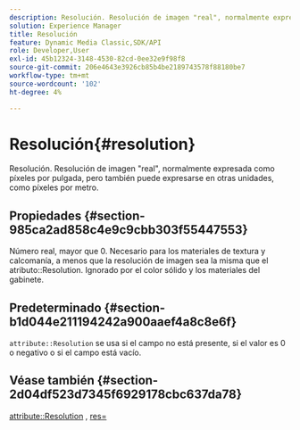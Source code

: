 ```yaml
---
description: Resolución. Resolución de imagen "real", normalmente expresada como píxeles por pulgada, pero también puede expresarse en otras unidades, como píxeles por metro.
solution: Experience Manager
title: Resolución
feature: Dynamic Media Classic,SDK/API
role: Developer,User
exl-id: 45b12324-3148-4530-82cd-0ee32e9f98f8
source-git-commit: 206e4643e3926cb85b4be2189743578f88180be7
workflow-type: tm+mt
source-wordcount: '102'
ht-degree: 4%

---
```


# Resolución{#resolution}

Resolución. Resolución de imagen &quot;real&quot;, normalmente expresada como píxeles por pulgada, pero también puede expresarse en otras unidades, como píxeles por metro.

## Propiedades {#section-985ca2ad858c4e9c9cbb303f55447553}

Número real, mayor que 0. Necesario para los materiales de textura y calcomanía, a menos que la resolución de imagen sea la misma que el atributo::Resolution. Ignorado por el color sólido y los materiales del gabinete.

## Predeterminado {#section-b1d044e211194242a900aaef4a8c8e6f}

`attribute::Resolution` se usa si el campo no está presente, si el valor es 0 o negativo o si el campo está vacío.

## Véase también {#section-2d04df523d7345f6929178cbc637da78}

[attribute::Resolution](../../../../../ir-api/material-cat/image-rendering-api-ref/c-ir-material-catalog/c-ir-material-data-reference/r-ir-resolution-dataref.md#reference-09fe14e6bfbf4db6b7f4369fffecc806) , [res=](../../../../../ir-api/http-protocol/image-rendering-api-ref/c-ir-http-protocol-ref/c-ir-http-protocol-command-reference/r-ir-res.md#reference-0ad9de8887144c83a6db97b4994f7c04)
